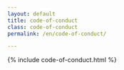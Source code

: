 ```yaml
---
layout: default
title: code-of-conduct
class: code-of-conduct
permalink: /en/code-of-conduct/

---
```


{% include code-of-conduct.html %}

